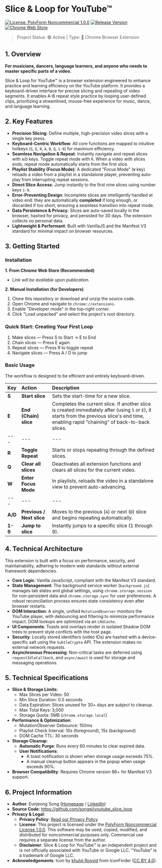 # Slice & Loop for YouTube™

[![License: PolyForm Noncommercial 1.0.0](https://img.shields.io/badge/License-PolyForm%20Noncommercial%201.0.0-blue.svg)](LICENSE) [![Release Version](https://img.shields.io/badge/version-v1.1.0-green.svg)](https://github.com/songej/youtube_slice_loop/releases) [![Chrome Web Store](https://img.shields.io/badge/Chrome%20Web%20Store-Coming%20Soon-blue.svg?logo=google-chrome&logoColor=white)](#)

> Project Status: 🟢 Active | Type: 🧩 Chrome Browser Extension

## 1. Overview

**For musicians, dancers, language learners, and anyone who needs to master specific parts of a video.**

Slice & Loop for YouTube™ is a browser extension engineered to enhance practice and learning efficiency on the YouTube platform. It provides a keyboard-driven interface for precise slicing and repeating of video segments. It enables A-B repeat style practice by looping user-defined clips, prioritizing a streamlined, mouse-free experience for music, dance, and language learning.

## 2. Key Features

- **Precision Slicing**: Define multiple, high-precision video slices with a single key press.
- **Keyboard-Centric Workflow**: All core functions are mapped to intuitive hotkeys (`S`, `E`, `R`, `A`, `D`, `Q`, `1-9`) for maximum efficiency.
- **Seamless Navigation & Repeat**: Instantly navigate and repeat slices with `A`/`D` keys. Toggle repeat mode with `R`. When a video with slices ends, repeat mode automatically starts from the first slice.
- **Playlist Stability (Focus Mode)**: A dedicated "Focus Mode" (`W` key) reloads a video from a playlist in a standalone player, preventing auto-play from interrupting repeat sessions.
- **Direct Slice Access**: Jump instantly to the first nine slices using number keys `1-9`.
- **Error-Preventing Design**: Incomplete slices are intelligently handled at video end: they are automatically **completed** if long enough, or discarded if too short, ensuring a seamless transition into repeat mode.
- **Data Persistence & Privacy**: Slices are auto-saved locally in the browser, hashed for privacy, and persisted for 30 days. The extension collects no personal data.
- **Lightweight & Performant**: Built with VanillaJS and the Manifest V3 standard for minimal impact on browser resources.

## 3. Getting Started

### Installation

**1. From Chrome Web Store (Recommended)**
- *Link will be available upon publication.*

**2. Manual Installation (for Developers)**
1.  Clone this repository or download and unzip the source code.
2.  Open Chrome and navigate to `chrome://extensions`.
3.  Enable "Developer mode" in the top-right corner.
4.  Click "Load unpacked" and select the project's root directory.

### Quick Start: Creating Your First Loop

1. Make slices — Press S to Start → E to End
2. Chain slices — Press E again
3. Repeat slices — Press R to toggle repeat
4. Navigate slices — Press A / D to jump

### Basic Usage

The workflow is designed to be efficient and entirely keyboard-driven.

| Key   | Action                   | Description                                                                  |
| :---- | :----------------------- | :--------------------------------------------------------------------------- |
| **S** | **Start slice** | Sets the start-time for a new slice.                                     |
| **E** | **End (Chain) slice** | Completes the current slice. If another slice is created immediately after (using `S` or `E`), it starts from the previous slice's end time, enabling rapid "chaining" of back-to-back slices. |
| --- | --- | --- |
| **R** | **Toggle Repeat** | Starts or stops repeating through the defined slices.                    |
| **Q** | **Clear all slices** | Deactivates all extension functions and clears all slices for the current video. |
| **W** | **Enter Focus Mode** | In playlists, reloads the video in a standalone view to prevent auto-advancing. |
| --- | --- | --- |
| **A/D** | **Previous / Next slice** | Moves to the previous (`A`) or next (`D`) slice and begins repeating automatically. |
| **1-9** | **Jump to slice** | Instantly jumps to a specific slice (1 through 9).                       |

## 4. Technical Architecture

This extension is built with a focus on performance, security, and maintainability, adhering to modern web standards without external framework dependencies.

- **Core Logic**: Vanilla JavaScript, compliant with the Manifest V3 standard.
- **State Management**: The background service worker (`background.js`) manages tab states and global settings, using `chrome.storage.session` for non-persistent data and `chrome.storage.sync` for user preferences. A robust reconciliation process ensures state consistency even after browser restarts.
- **DOM Interaction**: A single, unified `MutationObserver` monitors the YouTube player, with debouncing and filtering to minimize performance impact. DOM lookups are optimized via an `LRUCache`.
- **UI Components**: Toasts and overlays render in isolated Shadow DOM trees to prevent style conflicts with the host page.
- **Security**: Locally stored identifiers (video IDs) are hashed with a device-specific salt using the `SubtleCrypto` API. The extension makes no external network requests.
- **Asynchronous Processing**: Non-critical tasks are deferred using `requestIdleCallback`, and `async/await` is used for storage and messaging operations.

## 5. Technical Specifications

- **Slice & Storage Limits**:
  - Max Slices per Video: 50
  - Min Slice Duration: 0.5 seconds
  - Data Expiration: Slices unused for 30+ days are subject to cleanup.
  - Max Total Keys: 3,000
  - Storage Quota: 5MB (`chrome.storage.local`)
- **Performance & Optimization**:
  - MutationObserver Debounce: 150ms
  - Playlist Check Interval: 10s (foreground), 15s (background)
  - DOM Cache TTL: 30 seconds
- **Storage Cleanup**:
  - **Automatic Purge**: Runs every 60 minutes to clear expired data.
  - **User Notifications**:
    - A toast notification is shown when storage usage exceeds 75%.
    - A manual cleanup button appears in the popup when usage exceeds 90%.
- **Browser Compatibility**: Requires Chrome version 88+ for Manifest V3 support.

## 6. Project Information

- **Author**: Eunjeong Song ([Homepage](https://songej.com) / [LinkedIn](https://www.linkedin.com/in/songej))
- **Source Code**: https://github.com/songej/youtube_slice_loop
- **Privacy & Legal**:
  - **Privacy Policy**: [Read our Privacy Policy](PRIVACY_POLICY.md)
  - **License**: This project is licensed under the [PolyForm Noncommercial License 1.0.0](LICENSE). This software may be used, copied, modified, and distributed for noncommercial purposes only. Commercial use requires a separate license from the author.
  - **Disclaimer**: Slice & Loop for YouTube™ is an independent project and is not officially associated with YouTube or Google LLC. "YouTube" is a trademark of Google LLC.
- **Acknowledgements**: Icon by [khulqi Rosyid](https://www.iconfinder.com/khulqi-rosyid) from IconFinder ([CC BY 4.0](https://creativecommons.org/licenses/by/4.0/)).
